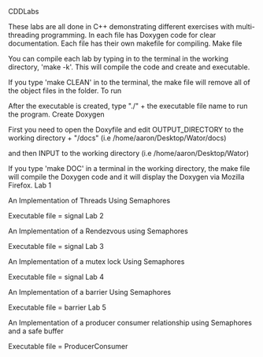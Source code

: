 CDDLabs

These labs are all done in C++ demonstrating different exercises with multi-threading programming. In each file has Doxygen code for clear documentation. Each file has their own makefile for compiling.
Make file

You can compile each lab by typing in to the terminal in the working directory, 'make -k'. This will compile the code and create and executable.

If you type 'make CLEAN' in to the terminal, the make file will remove all of the object files in the folder.
To run

After the executable is created, type "./" + the executable file name to run the program.
Create Doxygen

First you need to open the Doxyfile and edit OUTPUT_DIRECTORY to the working directory + "/docs" (i.e /home/aaron/Desktop/Wator/docs)

and then INPUT to the working directory (i.e /home/aaron/Desktop/Wator)

If you type 'make DOC' in a terminal in the working directory, the make file will compile the Doxygen code and it will display the Doxygen via Mozilla Firefox.
Lab 1

An Implementation of Threads Using Semaphores

Executable file = signal
Lab 2

An Implementation of a Rendezvous using Semaphores

Executable file = signal
Lab 3

An Implementation of a mutex lock Using Semaphores

Executable file = signal
Lab 4

An Implementation of a barrier Using Semaphores

Executable file = barrier
Lab 5

An Implementation of a producer consumer relationship using Semaphores and a safe buffer

Executable file = ProducerConsumer
